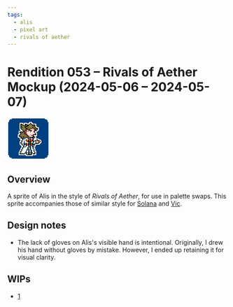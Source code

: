 ```yaml
---
tags:
  - alis
  - pixel art
  - rivals of aether
---
```


# Rendition 053 – Rivals of Aether Mockup (2024-05-06 – 2024-05-07)

<img src="assets/2024-05-06_image-159.png">

## Overview

A sprite of Alis in the style of _Rivals of Aether_, for use in palette swaps. This sprite accompanies those of similar style for [Solana](../2023-q3/2023-07-04_rendition-037_rivals-of-aether-mockup.md) and [Vic](../2023-q1/2023-02-22_rendition-031_rivals-of-aether-mockup.md).

## Design notes

- The lack of gloves on Alis's visible hand is intentional. Originally, I drew his hand without gloves by mistake. However, I ended up retaining it for visual clarity.

## WIPs

- [1](https://cdn.discordapp.com/attachments/1208868988851847168/1237602160468955147/image.png)

